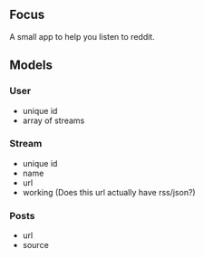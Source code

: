 ## Focus
A small app to help you listen to reddit.

## Models

### User
* unique id
* array of streams 

### Stream
* unique id
* name
* url
* working (Does this url actually have rss/json?)

### Posts
* url
* source
